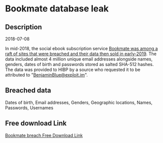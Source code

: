 # Bookmate database leak

## Description

2018-07-08

In mid-2018, the social ebook subscription service <a href="https://www.theregister.co.uk/2019/02/11/620_million_hacked_accounts_dark_web/" target="_blank" rel="noopener">Bookmate was among a raft of sites that were breached and their data then sold in early-2019</a>. The data included almost 4 million unique email addresses alongside names, genders, dates of birth and passwords stored as salted SHA-512 hashes. The data was provided to HIBP by a source who requested it to be attributed to &quot;BenjaminBlue@exploit.im&quot;.

## Breached data

Dates of birth, Email addresses, Genders, Geographic locations, Names, Passwords, Usernames

## Free download Link

[Bookmate breach Free Download Link](https://link-to.net/1229997/903.4277265618882/dynamic/?r=aHR0cHM6Ly93d3cubWVkaWFmaXJlLmNvbS92aWV3L0Z4ZThuTkg5NmRqQ1M2MC9ib29rbWF0ZS5jb20vZmlsZQ==)
